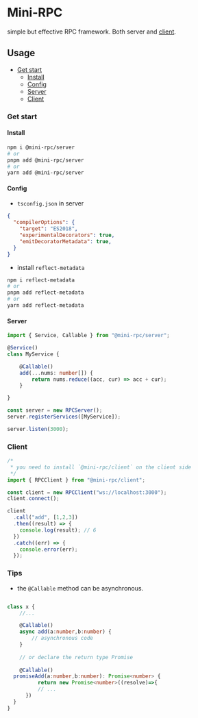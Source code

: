 # Mini-RPC
simple but effective RPC framework. Both server and [client](https://github.com/mini-rpc/client).

## Usage

- [Get start](#Get-start)
  - [Install](#install)
  - [Config](#config)
  - [Server](#server)
  - [Client](#client)

### Get start

#### Install
```sh
npm i @mini-rpc/server
# or
pnpm add @mini-rpc/server
# or
yarn add @mini-rpc/server
```

#### Config

- `tsconfig.json` in server
```json
{
  "compilerOptions": {
    "target": "ES2018",
    "experimentalDecorators": true,
    "emitDecoratorMetadata": true,
  }
}
```

- install `reflect-metadata`
```sh
npm i reflect-metadata
# or
pnpm add reflect-metadata
# or
yarn add reflect-metadata
```

#### Server

```ts
import { Service, Callable } from "@mini-rpc/server";

@Service()
class MyService {

	@Callable()
	add(...nums: number[]) {
		return nums.reduce((acc, cur) => acc + cur);
	}

}

const server = new RPCServer();
server.registerServices([MyService]);

server.listen(3000);
```

### Client

```ts
/*
 * you need to install `@mini-rpc/client` on the client side
 */
import { RPCClient } from "@mini-rpc/client";

const client = new RPCClient("ws://localhost:3000");
client.connect();

client
  .call("add", [1,2,3])
  .then((result) => {
    console.log(result); // 6
  })
  .catch((err) => {
    console.error(err);
  });
```

### Tips

- the `@Callable` method can be asynchronous.

```ts

class x {
	//...

	@Callable()
	async add(a:number,b:number) {
		// asynchronous code
	}
	
	// or declare the return type Promise
  
	@Callable()
  promiseAdd(a:number,b:number): Promise<number> {
		  return new Promise<number>((resolve)=>{
		  // ...
   	  })
  }
}

```
